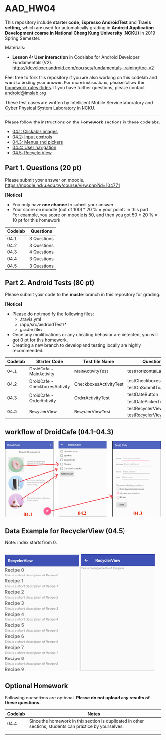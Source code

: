 # AAD_HW04

This repository include **starter code**, **Espresso AndroidTest** and **Travis setting**, which are used for automatically grading in **Android Application Development course in National Cheng Kung University (NCKU)** in 2019 Spring Semester.

Materials:
- **Lesson 4: User interaction** in Codelabs for Android Developer Fundamentals (V2). 
<https://developer.android.com/courses/fundamentals-training/toc-v2>

Feel free to fork this repository if you are also working on this codelab and want to testing your answer.
For more instructions, please follow the [homework rules slides](https://github.com/ncku-csie/AAD_HW01/blob/master/Homework%20Rules.pdf). 
If you have further questions, please contact android@imslab.org

These test cases are written by Intelligent Mobile Service laboratory and Cyber Physical System Laboratory in NCKU.

---

Please follow the instructions on the **Homework** sections in these codelabs.

- [04.1: Clickable images](https://codelabs.developers.google.com/codelabs/android-training-clickable-images/index.html?index=..%2F..%2Fandroid-training#9)
- [04.2: Input controls](https://codelabs.developers.google.com/codelabs/android-training-input-controls/index.html?index=..%2F..%2Fandroid-training#10)
- [04.3: Menus and pickers](https://codelabs.developers.google.com/codelabs/android-training-menus-and-pickers/index.html?index=..%2F..%2Fandroid-training#12)
- [04.4: User navigation](https://codelabs.developers.google.com/codelabs/android-training-provide-user-navigation/index.html?index=..%2F..%2Fandroid-training#8)
- [04.5: RecyclerView](https://codelabs.developers.google.com/codelabs/android-training-create-recycler-view/index.html?index=..%2F..%2Fandroid-training#10)


## Part 1. Questions (20 pt)
Please submit your answer on moodle.
<https://moodle.ncku.edu.tw/course/view.php?id=104771>

**[Notice]** 
- You only have **one chance** to submit your answer.
- Your score on moodle (out of 100) * 20 % = your points in this part. <br>
For example, you score on moodle is 50, and then you got 50 * 20 % = 10 pt for this homework

| Codelab | Questions |
| --- | ----------- |
| 04.1 | 3 Questions |
| 04.2 | 3 Questions |
| 04.3 | 4 Questions |
| 04.4 | 3 Questions |
| 04.5 | 3 Questions |

## Part 2. Android Tests (80 pt)

Please submit your code to the **master** branch in this repository for grading.

**[Notice]** 
- Please do not modify the following files:
    - .travis.yml
    - <Project>/app/src/androidTest/*
    - gradle files
- Once any modifications or any cheating behavior are detected, you will got 0 pt for this homework.
- Creating a new branch to develop and testing locally are highly recommended.
    
<table>
    <thead>
        <tr>
            <th>Codelab</th>
            <th>Starter Code</th>
            <th>Test file Name</th>
            <th>Questions</th>
            <th>Points</th>
        </tr>
    </thead>
    <tbody>
        <tr>
            <td>04.1</td>
            <td>DroidCafe - MainActivity</td>
            <td>MainActivityTest</td>
            <td>testHorizontalLayout</td>
            <td>10 pt</td>
        </tr>
        <tr>
            <td rowspan=2>04.2</td>
            <td rowspan=2>DroidCafe - CheckboxesActivity</td>
            <td rowspan=2>CheckboxesActivityTest</td>
            <td>testCheckboxesLayout</td>
            <td>10 pt</td>
        </tr>
        <tr>
            <td>testOnSubmitToast</td>
            <td>10 pt</td>
        </tr>
        <tr>
            <td rowspan=2>04.3</td>
            <td rowspan=2>DroidCafe - OrderActivity</td>
            <td rowspan=2>OrderActivityTest</td>
            <td>testDateButton</td>
            <td>10 pt</td>
        </tr>
        <tr>
            <td>testDatePickerToast</td>
            <td>10 pt</td>
        </tr>
        <tr>
            <td rowspan=2>04.5</td>
            <td rowspan=2>RecyclerView</td>
            <td rowspan=2>RecyclerViewTest</td>
            <td>testRecyclerViewLayout</td>
            <td>15 pt</td>
        </tr>
        <tr>
            <td>testRecyclerViewOnClick</td>
            <td>15 pt</td>
        </tr>
    </tbody>
</table>

## workflow of DroidCafe (04.1-04.3)
![DroidCafe_workflow](./screenshots/DroidCafe_workflow.png)

## Data Example for RecyclerView (04.5)

Note: index starts from 0.

![04.5example-1](./screenshots/04.5example-1.png)
![04.5example-2](./screenshots/04.5example-2.png)
----
## Optional Homework

Following quesetions are optional. 
**Please do not upload any results of these questions.**

| Codelab | Notes |
| --- | --- |
| 04.4 | Since the homework in this section is duplicated in other sections, students can practice by yourselves. |

----
